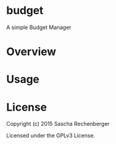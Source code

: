 # budget

A simple Budget Manager

# Overview

# Usage

# License

Copyright (c) 2015 Sascha Rechenberger

Licensed under the GPLv3 License.

